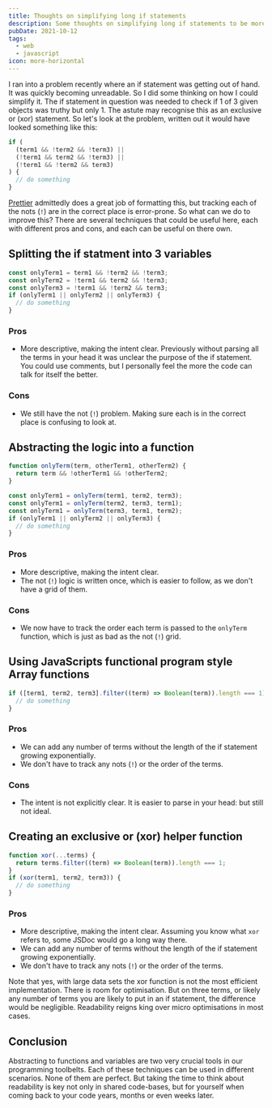 ```yaml
---
title: Thoughts on simplifying long if statements
description: Some thoughts on simplifying long if statements to be more readable.
pubDate: 2021-10-12
tags:
  - web
  - javascript
icon: more-horizontal
---
```


I ran into a problem recently where an if statement was getting out of hand. It was quickly becoming unreadable. So I did some thinking on how I could simplify it. The if statement in question was needed to check if 1 of 3 given objects was truthy but only 1. The astute may recognise this as an exclusive or (xor) statement. So let's look at the problem, written out it would have looked something like this:

```javascript
if (
  (term1 && !term2 && !term3) ||
  (!term1 && term2 && !term3) ||
  (!term1 && !term2 && term3)
) {
  // do something
}
```

[Prettier](https://prettier.io/) admittedly does a great job of formatting this, but tracking each of the nots (`!`) are in the correct place is error-prone. So what can we do to improve this? There are several techniques that could be useful here, each with different pros and cons, and each can be useful on there own.

## Splitting the if statment into 3 variables

```javascript
const onlyTerm1 = term1 && !term2 && !term3;
const onlyTerm2 = !term1 && term2 && !term3;
const onlyTerm3 = !term1 && !term2 && term3;
if (onlyTerm1 || onlyTerm2 || onlyTerm3) {
  // do something
}
```

### Pros

- More descriptive, making the intent clear. Previously without parsing all the terms in your head it was unclear the purpose of the if statement. You could use comments, but I personally feel the more the code can talk for itself the better.

### Cons

- We still have the not (`!`) problem. Making sure each is in the correct place is confusing to look at.

## Abstracting the logic into a function

```javascript
function onlyTerm(term, otherTerm1, otherTerm2) {
  return term && !otherTerm1 && !otherTerm2;
}

const onlyTerm1 = onlyTerm(term1, term2, term3);
const onlyTerm1 = onlyTerm(term2, term3, term1);
const onlyTerm1 = onlyTerm(term3, term1, term2);
if (onlyTerm1 || onlyTerm2 || onlyTerm3) {
  // do something
}
```

### Pros

- More descriptive, making the intent clear.
- The not (`!`) logic is written once, which is easier to follow, as we don't have a grid of them.

### Cons

- We now have to track the order each term is passed to the `onlyTerm` function, which is just as bad as the not (`!`) grid.

## Using JavaScripts functional program style Array functions

```javascript
if ([term1, term2, term3].filter((term) => Boolean(term)).length === 1) {
  // do something
}
```

### Pros

- We can add any number of terms without the length of the if statement growing exponentially.
- We don't have to track any nots (`!`) or the order of the terms.

### Cons

- The intent is not explicitly clear. It is easier to parse in your head: but still not ideal.

## Creating an exclusive or (xor) helper function

```javascript
function xor(...terms) {
  return terms.filter((term) => Boolean(term)).length === 1;
}
if (xor(term1, term2, term3)) {
  // do something
}
```

### Pros

- More descriptive, making the intent clear. Assuming you know what `xor` refers to, some JSDoc would go a long way there.
- We can add any number of terms without the length of the if statement growing exponentially.
- We don't have to track any nots (`!`) or the order of the terms.

Note that yes, with large data sets the xor function is not the most efficient implementation. There is room for optimisation. But on three terms, or likely any number of terms you are likely to put in an if statement, the difference would be negligible. Readability reigns king over micro optimisations in most cases.

## Conclusion

Abstracting to functions and variables are two very crucial tools in our programming toolbelts. Each of these techniques can be used in different scenarios. None of them are perfect. But taking the time to think about readability is key not only in shared code-bases, but for yourself when coming back to your code years, months or even weeks later.

